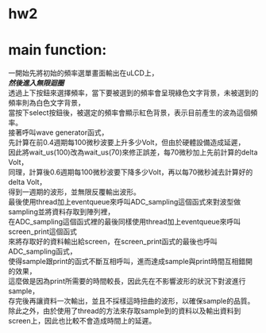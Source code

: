 # hw2

# main function:
一開始先將初始的頻率選單畫面輸出在uLCD上，\
***然後進入無限迴圈***\
透過上下按鈕來選擇頻率，當下要被選到的頻率會呈現綠色文字背景，未被選到的頻率則為白色文字背景，\
當按下select按鈕後，被選定的頻率會顯示紅色背景，表示目前產生的波為這個頻率。\
接著呼叫wave generator函式，\
先計算在前0.4週期每100微秒波要上升多少Volt，但由於硬體設備造成延遲，\
因此將wait_us(100)改為wait_us(70)來修正誤差，每70微秒加上先前計算的delta Volt，\
同理，計算後0.6週期每100微秒波要下降多少Volt，再以每70微秒減去計算好的delta Volt，\
得到一週期的波形，並無限反覆輸出波形。\
最後使用thread加上eventqueue來呼叫ADC_sampling這個函式來對波型做sampling並將資料存取到陣列裡，\
在ADC_sampling這個函式裡的最後同樣使用thread加上eventqueue來呼叫screen_print這個函式\
來將存取好的資料輸出給screen，在screen_print函式的最後也呼叫ADC_sampling函式，\
使得sample跟print的函式不斷互相呼叫，進而達成sample與print時間互相錯開的效果，\
這麼做是因為print所需要的時間較長，因此先在不影響波形的狀況下對波進行sample，\
存完後再讓資料一次輸出，並且不採樣這時扭曲的波形，以確保sample的品質。\
除此之外，由於使用了thread的方法來存取sample到的資料以及輸出資料到screen上，因此也比較不會造成時間上的延遲。
